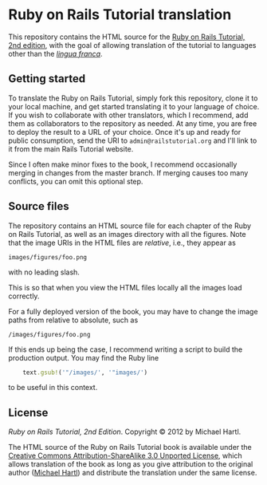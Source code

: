 # Ruby on Rails Tutorial translation

This repository contains the HTML source for the [Ruby on Rails Tutorial, 2nd edition](http://railstutorial.org/), with the goal of allowing translation of the tutorial to languages other than the [*lingua franca*](http://en.wikipedia.org/wiki/Lingua_franca). 

## Getting started

To translate the Ruby on Rails Tutorial, simply fork this repository, clone it to your local machine, and get started translating it to your language of choice. If you wish to collaborate with other translators, which I recommend, add them as collaborators to the repository as needed. At any time, you are free to deploy the result to a URL of your choice. Once it's up and ready for public consumption, send the URI to `admin@railstutorial.org` and I'll link to it from the main Rails Tutorial website.

Since I often make minor fixes to the book, I recommend occasionally merging in changes from the master branch. If merging causes too many conflicts, you can omit this optional step.

## Source files

The repository contains an HTML source file for each chapter of the Ruby on Rails Tutorial, as well as an images directory with all the figures. Note that the image URIs in the HTML files are *relative*, i.e., they appear as

    images/figures/foo.png

with no leading slash.

This is so that when you view the HTML files locally all the images load correctly. 

For a fully deployed version of the book, you may have to change the image paths from relative to absolute, such as

    /images/figures/foo.png

If this ends up being the case, I recommend writing a script to build the production output. You may find the Ruby line

```ruby
    text.gsub!('"/images/', '"images/')
```

to be useful in this context.

## License

*Ruby on Rails Tutorial, 2nd Edition*. Copyright &copy; 2012 by Michael Hartl.

The HTML source of the Ruby on Rails Tutorial book is available under the [Creative Commons Attribution-ShareAlike 3.0 Unported License](http://creativecommons.org/licenses/by-sa/3.0/), which allows translation of the book as long as you give attribution to the original author ([Michael Hartl](http://michaelhartl.com/)) and distribute the translation under the same license.